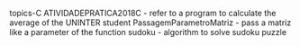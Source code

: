 topics-C
ATIVIDADEPRATICA2018C - refer to a program to calculate the average of the UNINTER student 
PassagemParametroMatriz - pass a matriz like a parameter of the function
sudoku - algorithm to solve sudoku puzzle